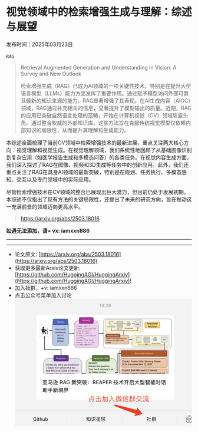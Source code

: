 # 视觉领域中的检索增强生成与理解：综述与展望
发布时间：2025年03月23日

`RAG`
> Retrieval Augmented Generation and Understanding in Vision: A Survey and New Outlook
>
> 检索增强生成（RAG）已成为AI领域的一项关键性技术，特别是在提升大型语言模型（LLMs）能力方面发挥了重要作用。通过赋予模型访问外部可靠且最新的知识来源的能力，RAG显著增强了其表现。在AI生成内容（AIGC）领域，RAG通过补充相关的信息，显著提升了模型输出的质量。近期，RAG的应用已突破自然语言处理的范畴，开始在计算机视觉（CV）领域崭露头角。通过整合权威的外部知识库，这些方法旨在克服传统视觉模型仅依赖内部知识的局限性，从而提升其理解和生成能力。

本综述全面梳理了当前CV领域中检索增强技术的最新进展，重点关注两大核心方向：视觉理解和视觉生成。在视觉理解领域，我们系统性地回顾了从基础图像识别到复杂应用（如医学报告生成和多模态问答）的各类任务。在视觉内容生成方面，我们深入探讨了RAG在图像、视频和3D生成等任务中的创新应用。此外，我们还重点关注了RAG在具身AI领域的最新突破，特别是在规划、任务执行、多模态感知、交互以及专门领域中的实际应用。

尽管检索增强技术在CV领域的整合已展现出巨大潜力，但目前仍处于发展初期。本综述不仅指出了现有方法的关键局限性，还提出了未来的研究方向，旨在推动这一充满前景的领域迈向更高水平。
>
> https://arxiv.org/abs/2503.18016

**如遇无法添加，请+ vx: iamxxn886**
<hr />


<hr />

- 论文原文: [https://arxiv.org/abs/2503.18016](https://arxiv.org/abs/2503.18016)
- 获取更多最新Arxiv论文更新: [https://github.com/HuggingAGI/HuggingArxiv](https://github.com/HuggingAGI/HuggingArxiv)!
- 加入社群，+v: iamxxn886
- 点击公众号菜单加入讨论
![](https://raw.githubusercontent.com/HuggingAGI/wx_assets/main/2024/07/31/1722434818326-94339e92-22f1-4472-9d27-fed232f70b5d.jpeg)